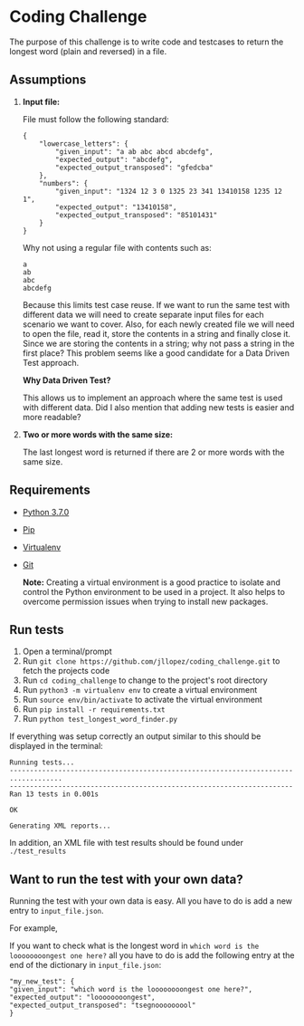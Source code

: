 # Coding Challenge

The purpose of this challenge is to write code and testcases to return the longest word (plain and reversed) in a file.

## Assumptions

1. **Input file:**

   File must follow the following standard:

   ```
   {
       "lowercase_letters": {
           "given_input": "a ab abc abcd abcdefg",
           "expected_output": "abcdefg",
           "expected_output_transposed": "gfedcba"
       },
       "numbers": {
           "given_input": "1324 12 3 0 1325 23 341 13410158 1235 12 1",
           "expected_output": "13410158",
           "expected_output_transposed": "85101431"
       }
   }
   ```

   Why not using a regular file with contents such as:

   ```
   a
   ab
   abc
   abcdefg
   ```

   Because this limits test case reuse. If we want to run the same test with different data we will need to create separate input files for each scenario we want to cover. Also, for each newly created file we will need to open the file, read it, store the contents in a string and finally close it. Since we are storing the contents in a string; why not pass a string in the first place? This problem seems like a good candidate for a Data Driven Test approach.

   **Why Data Driven Test?**

   This allows us to implement an approach where the same test is used with different data. Did I also mention that adding new tests is easier and more readable?

2. **Two or more words with the same size:**

   The last longest word is returned if there are 2 or more words with the same size.

## Requirements

- [Python 3.7.0](https://www.python.org/downloads/release/python-370/)
- [Pip](https://pip.pypa.io/en/stable/installing/)
- [Virtualenv](https://docs.python.org/3/tutorial/venv.html)
- [Git](https://git-scm.com/downloads)

  **Note:** Creating a virtual environment is a good practice to isolate and control the Python environment to be used in a project. It also helps to overcome permission issues when trying to install new packages.

## Run tests

1. Open a terminal/prompt
2. Run `git clone https://github.com/jllopez/coding_challenge.git` to fetch the projects code
3. Run `cd coding_challenge` to change to the project's root directory
4. Run `python3 -m virtualenv env` to create a virtual environment
5. Run `source env/bin/activate` to activate the virtual environment
6. Run `pip install -r requirements.txt`
7. Run `python test_longest_word_finder.py`

If everything was setup correctly an output similar to this should be displayed in the terminal:

```
Running tests...
----------------------------------------------------------------------
.............
----------------------------------------------------------------------
Ran 13 tests in 0.001s

OK

Generating XML reports...
```

In addition, an XML file with test results should be found under `./test_results`

## Want to run the test with your own data?

Running the test with your own data is easy. All you have to do is add a new entry to `input_file.json`.

For example,

If you want to check what is the longest word in `which word is the loooooooongest one here?` all you have to do is add the following entry at the end of the dictionary in `input_file.json`:

```
"my_new_test": {
"given_input": "which word is the loooooooongest one here?",
"expected_output": "loooooooongest",
"expected_output_transposed": "tsegnooooooool"
}
```
